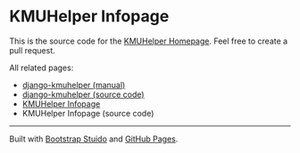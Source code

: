 # KMUHelper Infopage

This is the source code for the [KMUHelper Homepage](https://rafaelurben.github.io/kmuhelper). Feel free to create a pull request.

All related pages:

- [django-kmuhelper (manual)](https://rafaelurben.github.io/django-kmuhelper)
- [django-kmuhelper (source code)](https://github.com/rafaelurben/django-kmuhelper)
- [KMUHelper Infopage](https://rafaelurben.github.io/kmuhelper)
- KMUHelper Infopage (source code)

***

Built with [Bootstrap Stuido](https://bootstrapstudio.io/) and [GitHub Pages](https://pages.github.com).